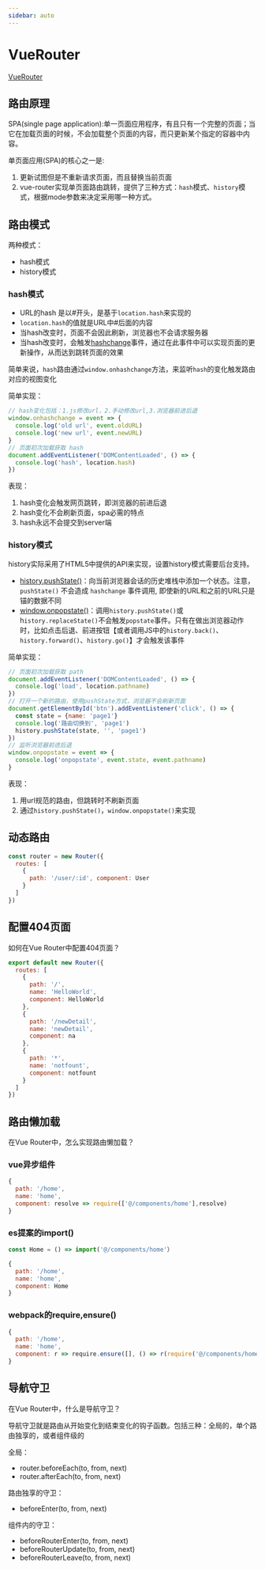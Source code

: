 ```yaml
---
sidebar: auto
---
```


# VueRouter

[VueRouter](https://router.vuejs.org/zh/)

## 路由原理

SPA(single page application):单一页面应用程序，有且只有一个完整的页面；当它在加载页面的时候，不会加载整个页面的内容，而只更新某个指定的容器中内容。

单页面应用(SPA)的核心之一是:

1. 更新试图但是不重新请求页面，而且替换当前页面
2. vue-router实现单页面路由跳转，提供了三种方式：`hash`模式、`history`模式，根据mode参数来决定采用哪一种方式。

## 路由模式

两种模式：

- hash模式
- history模式

### hash模式

- URL的hash 是以#开头，是基于`location.hash`来实现的
- `location.hash`的值就是URL中#后面的内容
- 当hash改变时，页面不会因此刷新，浏览器也不会请求服务器
- 当hash改变时，会触发[hashchange](https://developer.mozilla.org/zh-CN/docs/Web/API/Window/hashchange_event)事件，通过在此事件中可以实现页面的更新操作，从而达到跳转页面的效果

简单来说，`hash`路由通过`window.onhashchange`方法，来监听`hash`的变化触发路由对应的视图变化

简单实现：

```js
// hash变化包括：1.js修改url，2.手动修改url,3.浏览器前进后退
window.onhashchange = event => {
  console.log('old url', event.oldURL)
  console.log('new url', event.newURL)
}
// 页面初次加载获取 hash
document.addEventListener('DOMContentLoaded', () => {
  console.log('hash', location.hash)
})
```

表现：

1. hash变化会触发网页跳转，即浏览器的前进后退
2. hash变化不会刷新页面，spa必需的特点
3. hash永远不会提交到server端

### history模式

history实际采用了HTML5中提供的API来实现，设置history模式需要后台支持。

- [history.pushState()](https://developer.mozilla.org/zh-CN/docs/Web/API/History/pushState)：向当前浏览器会话的历史堆栈中添加一个状态。注意，`pushState()` 不会造成 `hashchange` 事件调用, 即使新的URL和之前的URL只是锚的数据不同
- [window.onpopstate()](https://developer.mozilla.org/zh-CN/docs/Web/API/Window/onpopstate)：调用`history.pushState()`或h`istory.replaceState()`不会触发`popstate`事件。只有在做出浏览器动作时，比如点击后退、前进按钮【或者调用JS中的`history.back()`、`history.forward()`、`history.go()`】才会触发该事件

简单实现：

```js
// 页面初次加载获取 path
document.addEventListener('DOMContentLoaded', () => {
  console.log('load', location.pathname)
})
// 打开一个新的路由，使用pushState方式，浏览器不会刷新页面
document.getElementById('btn').addEventListener('click', () => {
  const state = {name: 'page1'}
  console.log('路由切换到', 'page1')
  history.pushState(state, '', 'page1')
})
// 监听浏览器前进后退
window.onpopstate = event => {
  console.log('onpopstate', event.state, event.pathname)
}
```

表现：

1. 用url规范的路由，但跳转时不刷新页面
2. 通过`history.pushState()`，`window.onpopstate()`来实现

## 动态路由

```js
const router = new Router({
  routes: [
    {
      path: '/user/:id', component: User
    }
  ]
})
```

## 配置404页面

如何在Vue Router中配置404页面？

```js
export default new Router({
  routes: [
    {
      path: '/',
      name: 'HelloWorld',
      component: HelloWorld
    },
    {
      path: '/newDetail',
      name: 'newDetail',
      component: na
    },
    {
      path: '*',
      name: 'notfount',
      component: notfount
    }
  ]
})
```

## 路由懒加载

在Vue Router中，怎么实现路由懒加载？

### vue异步组件

```js
{
  path: '/home',
  name: 'home',
  component: resolve => require(['@/components/home'],resolve)
}
```

### es提案的import()

```js
const Home = () => import('@/components/home'）

{
  path: '/home',
  name: 'home',
  component: Home
}
```

### webpack的require,ensure()

```js
{
  path: '/home',
  name: 'home',
  component: r => require.ensure([], () => r(require('@/components/home')), 'demo')
}
```

## 导航守卫

在Vue Router中，什么是导航守卫？

导航守卫就是路由从开始变化到结束变化的钩子函数。包括三种：全局的，单个路由独享的，或者组件级的

全局：

- router.beforeEach(to, from, next)
- router.afterEach(to, from, next)

路由独享的守卫：

- beforeEnter(to, from, next)

组件内的守卫：

- beforeRouterEnter(to, from, next)
- beforeRouterUpdate(to, from, next)
- beforeRouterLeave(to, from, next)